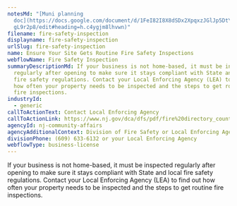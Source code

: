 ```yaml
---
notesMd: "[Muni planning
  doc](https://docs.google.com/document/d/1FeI82I8X8dSDx2XpqxzJGlJp5DtYmrqXjHCu\
  gL9r2p8/edit#heading=h.c4ygjm8lhvwn)"
filename: fire-safety-inspection
displayname: fire-safety-inspection
urlSlug: fire-safety-inspection
name: Ensure Your Site Gets Routine Fire Safety Inspections
webflowName: Fire Safety Inspection
summaryDescriptionMd: If your business is not home-based, it must be inspected
  regularly after opening to make sure it stays compliant with State and local
  fire safety regulations. Contact your Local Enforcing Agency (LEA) to find out
  how often your property needs to be inspected and the steps to get routine
  fire inspections.
industryId:
  - generic
callToActionText: Contact Local Enforcing Agency
callToActionLink: https://www.nj.gov/dca/dfs/pdf/fire%20directory_county%20summary/fire_code_enforcement_director.pdf
agencyId: nj-community-affairs
agencyAdditionalContext: Division of Fire Safety or Local Enforcing Agency
divisionPhone: (609) 633-6132 or your Local Enforcing Agency
webflowType: business-license
---
```

If your business is not home-based, it must be inspected regularly after opening to make sure it stays compliant with State and local fire safety regulations. Contact your Local Enforcing Agency (LEA) to find out how often your property needs to be inspected and the steps to get routine fire inspections.